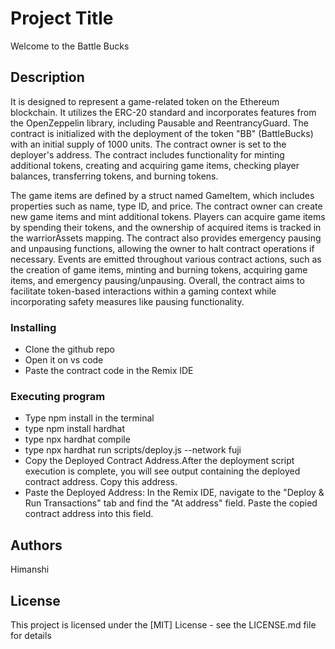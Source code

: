 # Project Title

Welcome to the Battle Bucks

## Description

It is designed to represent a game-related token on the Ethereum blockchain. It utilizes the ERC-20 standard and incorporates features from the OpenZeppelin library, including Pausable and ReentrancyGuard. The contract is initialized with the deployment of the token "BB" (BattleBucks) with an initial supply of 1000 units. The contract owner is set to the deployer's address. The contract includes functionality for minting additional tokens, creating and acquiring game items, checking player balances, transferring tokens, and burning tokens.

The game items are defined by a struct named GameItem, which includes properties such as name, type ID, and price. The contract owner can create new game items and mint additional tokens. Players can acquire game items by spending their tokens, and the ownership of acquired items is tracked in the warriorAssets mapping. The contract also provides emergency pausing and unpausing functions, allowing the owner to halt contract operations if necessary. Events are emitted throughout various contract actions, such as the creation of game items, minting and burning tokens, acquiring game items, and emergency pausing/unpausing. Overall, the contract aims to facilitate token-based interactions within a gaming context while incorporating safety measures like pausing functionality.


### Installing

* Clone the github repo 
* Open it on vs code
* Paste the contract code in the Remix IDE

### Executing program

* Type npm install in the terminal
* type npm install hardhat
* type npx hardhat compile
* type npx hardhat run scripts/deploy.js --network fuji
* Copy the Deployed Contract Address.After the deployment script execution is complete, you will see output containing the deployed contract address. Copy this address.
* Paste the Deployed Address:
In the Remix IDE, navigate to the "Deploy & Run Transactions" tab and find the "At address" field. Paste the copied contract address into this field.



## Authors

Himanshi

## License

This project is licensed under the [MIT] License - see the LICENSE.md file for details
